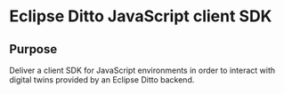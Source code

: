 # Eclipse Ditto JavaScript client SDK

## Purpose

Deliver a client SDK for JavaScript environments in order to interact with digital twins provided by an Eclipse Ditto backend.
